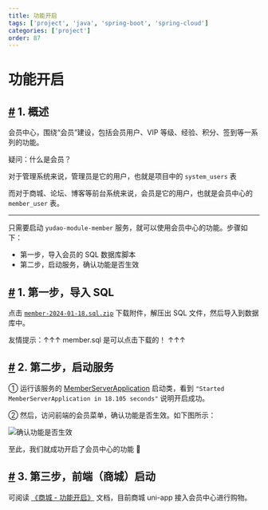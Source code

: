 ```yaml
---
title: 功能开启
tags: ['project', 'java', 'spring-boot', 'spring-cloud']
categories: ['project']
order: 87
---
```

# 功能开启

## [#](#_1-概述) 1. 概述

 会员中心，围绕“会员”建设，包括会员用户、VIP 等级、经验、积分、签到等一系列的功能。

 疑问：什么是会员？

 对于管理系统来说，管理员是它的用户，也就是项目中的 `system_users` 表

 而对于商城、论坛、博客等前台系统来说，会员是它的用户，也就是会员中心的 `member_user` 表。



---

 只需要启动 `yudao-module-member` 服务，就可以使用会员中心的功能。步骤如下：

 * 第一步，导入会员的 SQL 数据库脚本
* 第二步，启动服务，确认功能是否生效

 ## [#](#_1-第一步-导入-sql) 1. 第一步，导入 SQL

 点击 [`member-2024-01-18.sql.zip`](https://t.zsxq.com/16XkmImMO) 下载附件，解压出 SQL 文件，然后导入到数据库中。

 友情提示：↑↑↑ member.sql 是可以点击下载的！ ↑↑↑

 ## [#](#_2-第二步-启动服务) 2. 第二步，启动服务

 ① 运行该服务的 [MemberServerApplication](https://github.com/YunaiV/yudao-cloud/blob/master/yudao-module-member/yudao-module-member-biz/src/main/java/cn/iocoder/yudao/module/member/MemberServerApplication.java) 启动类，看到 `"Started MemberServerApplication in 18.105 seconds"` 说明开启成功。

 ② 然后，访问前端的会员菜单，确认功能是否生效。如下图所示：

 ![确认功能是否生效](https://cloud.iocoder.cn/img/%E4%BC%9A%E5%91%98%E6%89%8B%E5%86%8C/%E5%8A%9F%E8%83%BD%E5%BC%80%E5%90%AF/%E7%AE%A1%E7%90%86%E5%90%8E%E5%8F%B0.png)

 至此，我们就成功开启了会员中心的功能 🙂

 ## [#](#_3-第三步-前端-商城-启动) 3. 第三步，前端（商城）启动

 可阅读 [《商城 - 功能开启》](/mall/build/) 文档，目前商城 uni-app 接入会员中心进行购物。
